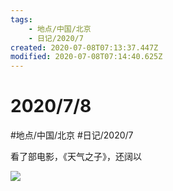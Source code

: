```yaml
---
tags:
    - 地点/中国/北京
    - 日记/2020/7
created: 2020-07-08T07:13:37.447Z
modified: 2020-07-08T07:14:40.625Z
---
```

# 2020/7/8
#地点/中国/北京  #日记/2020/7 

看了部电影，《天气之子》，还阔以  

![](https://ss1.bdstatic.com/70cFvXSh_Q1YnxGkpoWK1HF6hhy/it/u=3511603161,674643046&fm=26&gp=0.jpg)

